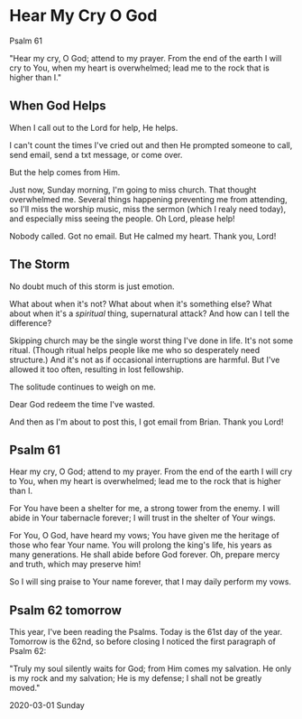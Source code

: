 # Hear My Cry O God

Psalm 61

"Hear my cry, O God; attend to my prayer.
From the end of the earth I will cry to You,
when my heart is overwhelmed; lead me to the rock
that is higher than I."

## When God Helps

When I call out to the Lord for help, He helps.

I can't count the times I've cried out and then He prompted
someone to call, send email, send a txt message, or come over.

But the help comes from Him.

Just now, Sunday morning, I'm going to miss church.
That thought overwhelmed me. Several things happening
preventing me from attending, so I'll miss the worship music,
miss the sermon (which I realy need today), and especially miss
seeing the people. Oh Lord, please help!

Nobody called. Got no email. But He calmed my heart.
Thank you, Lord!

## The Storm

No doubt much of this storm is just emotion.

What about when it's not? What about when it's something else?
What about when it's a *spiritual* thing, supernatural attack?
And how can I tell the difference?

Skipping church may be the single worst thing I've done in life.
It's not some ritual. (Though ritual helps people like me who so
desperately need structure.) And it's not as if occasional interruptions
are harmful. But I've allowed it too often, resulting in lost fellowship.

The solitude continues to weigh on me.

Dear God redeem the time I've wasted.

And then as I'm about to post this, I got email from Brian.
Thank you Lord!

## Psalm 61

Hear my cry, O God; attend to my prayer.
From the end of the earth I will cry to You, when my heart is overwhelmed;
lead me to the rock that is higher than I.

For You have been a shelter for me, a strong tower from the enemy.
I will abide in Your tabernacle forever;
I will trust in the shelter of Your wings.

For You, O God, have heard my vows; You have given me the heritage
of those who fear Your name.
You will prolong the king's life, his years as many generations.
He shall abide before God forever.
Oh, prepare mercy and truth, which may preserve him!

So I will sing praise to Your name forever, that I may daily perform my vows.

## Psalm 62 tomorrow

This year, I've been reading the Psalms.
Today is the 61st day of the year. Tomorrow is the 62nd,
so before closing I noticed the first paragraph of Psalm 62:

"Truly my soul silently waits for God; from Him comes my salvation.
He only is my rock and my salvation; He is my defense;
I shall not be greatly moved."

2020-03-01 Sunday


